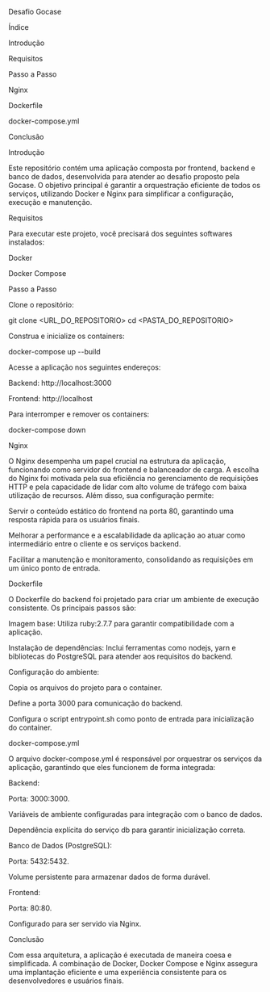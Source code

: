Desafio Gocase

  

Índice

Introdução

Requisitos

Passo a Passo

Nginx

Dockerfile

docker-compose.yml

Conclusão

Introdução

Este repositório contém uma aplicação composta por frontend, backend e banco de dados, desenvolvida para atender ao desafio proposto pela Gocase. O objetivo principal é garantir a orquestração eficiente de todos os serviços, utilizando Docker e Nginx para simplificar a configuração, execução e manutenção.

Requisitos

Para executar este projeto, você precisará dos seguintes softwares instalados:

Docker

Docker Compose

Passo a Passo

Clone o repositório:

git clone <URL_DO_REPOSITORIO>
cd <PASTA_DO_REPOSITORIO>

Construa e inicialize os containers:

docker-compose up --build

Acesse a aplicação nos seguintes endereços:

Backend: http://localhost:3000

Frontend: http://localhost

Para interromper e remover os containers:

docker-compose down

Nginx

O Nginx desempenha um papel crucial na estrutura da aplicação, funcionando como servidor do frontend e balanceador de carga. A escolha do Nginx foi motivada pela sua eficiência no gerenciamento de requisições HTTP e pela capacidade de lidar com alto volume de tráfego com baixa utilização de recursos. Além disso, sua configuração permite:

Servir o conteúdo estático do frontend na porta 80, garantindo uma resposta rápida para os usuários finais.

Melhorar a performance e a escalabilidade da aplicação ao atuar como intermediário entre o cliente e os serviços backend.

Facilitar a manutenção e monitoramento, consolidando as requisições em um único ponto de entrada.

Dockerfile

O Dockerfile do backend foi projetado para criar um ambiente de execução consistente. Os principais passos são:

Imagem base: Utiliza ruby:2.7.7 para garantir compatibilidade com a aplicação.

Instalação de dependências: Inclui ferramentas como nodejs, yarn e bibliotecas do PostgreSQL para atender aos requisitos do backend.

Configuração do ambiente:

Copia os arquivos do projeto para o container.

Define a porta 3000 para comunicação do backend.

Configura o script entrypoint.sh como ponto de entrada para inicialização do container.

docker-compose.yml

O arquivo docker-compose.yml é responsável por orquestrar os serviços da aplicação, garantindo que eles funcionem de forma integrada:

Backend:

Porta: 3000:3000.

Variáveis de ambiente configuradas para integração com o banco de dados.

Dependência explícita do serviço db para garantir inicialização correta.

Banco de Dados (PostgreSQL):

Porta: 5432:5432.

Volume persistente para armazenar dados de forma durável.

Frontend:

Porta: 80:80.

Configurado para ser servido via Nginx.

Conclusão

Com essa arquitetura, a aplicação é executada de maneira coesa e simplificada. A combinação de Docker, Docker Compose e Nginx assegura uma implantação eficiente e uma experiência consistente para os desenvolvedores e usuários finais.
